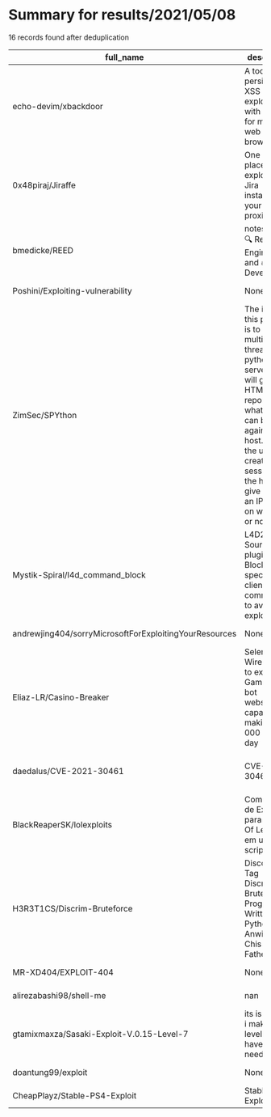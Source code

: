 
# Summary for results/2021/05/08
    
16 records found after deduplication

| full_name | description | html_url | matched_list | matched_count | pushed_at | size | stargazers_count | language | forks_count |
|--------------------------------------------------------|------------------------------------------------------------------------------------------------------------------------------------------------------------------------------------------------------------------------------------------------------------------|---------------------------------------------------------------------------|----------------------------------------|-----------------|---------------------------|--------|--------------------|------------|---------------|
| echo-devim/xbackdoor | A tool for the persistent XSS exploitation with a focus for mobile web browsers | https://github.com/echo-devim/xbackdoor | ['exploit'] | 1 | 2021-05-08 07:50:51+00:00 | 89 | 39 | PHP | 16 |
| 0x48piraj/Jiraffe | One stop place for exploiting Jira instances in your proximity | https://github.com/0x48piraj/Jiraffe | ['exploit'] | 1 | 2021-05-08 12:44:46+00:00 | 7141 | 122 | Python | 20 |
| bmedicke/REED | notes about 🔍 Reverse Engineering and 🔥 Exploit Development | https://github.com/bmedicke/REED | ['exploit'] | 1 | 2021-05-08 12:59:28+00:00 | 16772 | 3 | C | 1 |
| Poshini/Exploiting-vulnerability | None | https://github.com/Poshini/Exploiting-vulnerability | ['exploit'] | 1 | 2021-05-08 17:40:31+00:00 | 5 | 0 | | 0 |
| ZimSec/SPYthon | The idea for this project is to create a multi-threaded python server that will generate HTML reports on what exploits can be run against what host. First, the user will create a new session with the host and give the host an IP. Based on whether or not th | https://github.com/ZimSec/SPYthon | ['exploit'] | 1 | 2021-05-08 09:09:58+00:00 | 3037 | 2 | CSS | 1 |
| Mystik-Spiral/l4d_command_block | L4D2 SourceMod plugin: Blocks specific client commands to avoid exploits. | https://github.com/Mystik-Spiral/l4d_command_block | ['exploit'] | 1 | 2021-05-08 12:16:22+00:00 | 19 | 1 | SourcePawn | 0 |
| andrewjing404/sorryMicrosoftForExploitingYourResources | None | https://github.com/andrewjing404/sorryMicrosoftForExploitingYourResources | ['exploit'] | 1 | 2021-05-08 21:23:55+00:00 | 214 | 0 | | 0 |
| Eliaz-LR/Casino-Breaker | Selenium-Wire script to exploit Gambling bot website's, capable of making 10 000 000 per day | https://github.com/Eliaz-LR/Casino-Breaker | ['exploit'] | 1 | 2021-05-08 22:47:17+00:00 | 1520 | 0 | Python | 0 |
| daedalus/CVE-2021-30461 | CVE-2021-30461 | https://github.com/daedalus/CVE-2021-30461 | ['cve poc', 'cve-2', 'rce', 'rce poc'] | 4 | 2021-05-08 03:33:41+00:00 | 0 | 0 | Python | 1 |
| BlackReaperSK/lolexploits | Compilação de Exploits para League Of Legends em um só script | https://github.com/BlackReaperSK/lolexploits | ['exploit'] | 1 | 2021-05-08 15:29:08+00:00 | 8 | 1 | Python | 0 |
| H3R3T1CS/Discrim-Bruteforce | Discord User Tag Discriminator Bruteforcer Program Written In Python3 By Anwir Prota, Chis & Father Satan. | https://github.com/H3R3T1CS/Discrim-Bruteforce | ['exploit'] | 1 | 2021-05-08 00:43:04+00:00 | 2 | 1 | Python | 0 |
| MR-XD404/EXPLOIT-404 | None | https://github.com/MR-XD404/EXPLOIT-404 | ['exploit'] | 1 | 2021-05-08 02:11:14+00:00 | 0 | 0 | | 0 |
| alirezabashi98/shell-me | nan | https://github.com/alirezabashi98/shell-me | ['shellcode'] | 1 | 2021-05-08 09:12:16+00:00 | 25 | 2 | Shell | 0 |
| gtamixmaxza/Sasaki-Exploit-V.0.15-Level-7 | its is alpha :D i make it to level 8 if its have player need :D | https://github.com/gtamixmaxza/Sasaki-Exploit-V.0.15-Level-7 | ['exploit'] | 1 | 2021-05-08 09:24:45+00:00 | 0 | 0 | | 0 |
| doantung99/exploit | None | https://github.com/doantung99/exploit | ['exploit'] | 1 | 2021-05-08 12:25:42+00:00 | 0 | 0 | JavaScript | 0 |
| CheapPlayz/Stable-PS4-Exploit | Stable PS4 Exploit | https://github.com/CheapPlayz/Stable-PS4-Exploit | ['exploit'] | 1 | 2021-05-08 18:27:24+00:00 | 0 | 0 | | 0 |
